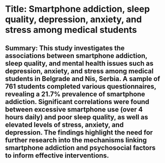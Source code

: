 # Title: Smartphone addiction, sleep quality, depression, anxiety, and stress among medical students

## Summary: This study investigates the associations between smartphone addiction, sleep quality, and mental health issues such as depression, anxiety, and stress among medical students in Belgrade and Nis, Serbia. A sample of 761 students completed various questionnaires, revealing a 21.7% prevalence of smartphone addiction. Significant correlations were found between excessive smartphone use (over 4 hours daily) and poor sleep quality, as well as elevated levels of stress, anxiety, and depression. The findings highlight the need for further research into the mechanisms linking smartphone addiction and psychosocial factors to inform effective interventions.